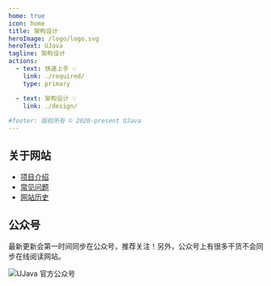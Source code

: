 ```yaml
---
home: true
icon: home
title: 架构设计
heroImage: /logo/logo.svg
heroText: UJava
tagline: 架构设计
actions:
  - text: 快速上手 💡
    link: ./required/
    type: primary

  - text: 架构设计 💡
    link: ./design/
    
#footer: 版权所有 © 2020-present UJava
---
```


## 关于网站

- [项目介绍](./home)
- [常见问题](./required/faq)
- [网站历史](./required/history)

## 公众号

最新更新会第一时间同步在公众号，推荐关注！另外，公众号上有很多干货不会同步在线阅读网站。

![UJava 官方公众号](./bg/gzh.svg)
